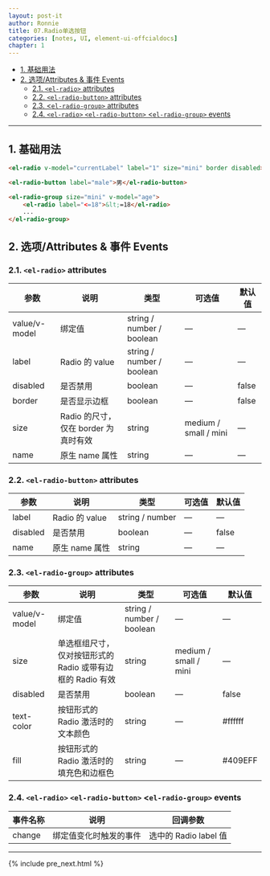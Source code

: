 ```yaml
---
layout: post-it
author: Ronnie
title: 07.Radio单选按钮
categories: [notes, UI, element-ui-offcialdocs]
chapter: 1
---
```


<!-- TOC -->

- [1. 基础用法](#1-基础用法)
- [2. 选项/Attributes & 事件 Events](#2-选项attributes--事件-events)
    - [2.1. `<el-radio>` attributes](#21-el-radio-attributes)
    - [2.2. `<el-radio-button>` attributes](#22-el-radio-button-attributes)
    - [2.3. <`el-radio-group>` attributes](#23-el-radio-group-attributes)
    - [2.4. `<el-radio>` `<el-radio-button>` <`el-radio-group>` events](#24-el-radio-el-radio-button-el-radio-group-events)

<!-- /TOC -->

---

## 1. 基础用法

```html
<el-radio v-model="currentLabel" label="1" size="mini" border disabled>1</el-radio>

<el-radio-button label="male">男</el-radio-button>

<el-radio-group size="mini" v-model="age">
    <el-radio label="<=18">&lt;=18</el-radio>
    ...
</el-radio-group>
```

## 2. 选项/Attributes & 事件 Events

### 2.1. `<el-radio>` attributes

参数    |说明	 |类型	|可选值	|默认值
---     |---     |---   |---   |---
value/v-model	|绑定值	|string / number / boolean	|—	|—
label	|Radio 的 value	|string / number / boolean	|—	|—
disabled	|是否禁用	|boolean	|—	|false
border	|是否显示边框	|boolean	|—	|false
size	|Radio 的尺寸，仅在 border 为真时有效	|string	|medium / small / mini |—
name	|原生 name 属性	|string	|—	|—

### 2.2. `<el-radio-button>` attributes

参数    |说明	 |类型	|可选值	|默认值
---     |---     |---   |---   |---
label	|Radio 的 value	|string / number	|—	|—
disabled	|是否禁用	|boolean	|—	|false
name	|原生 name 属性	|string	|—	|—

### 2.3. `<el-radio-group>` attributes
参数    |说明	 |类型	|可选值	|默认值
---     |---     |---   |---   |---
value/v-model	|绑定值	|string / number / boolean	|—	|—
size	|单选框组尺寸，仅对按钮形式的 Radio 或带有边框的 Radio 有效	|string	|medium / small / mini	|—
disabled	|是否禁用	|boolean	|—	|false
text-color	|按钮形式的 Radio 激活时的文本颜色	|string	|—	|#ffffff
fill	|按钮形式的 Radio 激活时的填充色和边框色	|string	|—	|#409EFF


### 2.4. `<el-radio>` `<el-radio-button>` <`el-radio-group>` events
事件名称	|说明	|回调参数
--- | --- | ---
change	|绑定值变化时触发的事件	|选中的 Radio label 值

---

{% include pre_next.html %}
